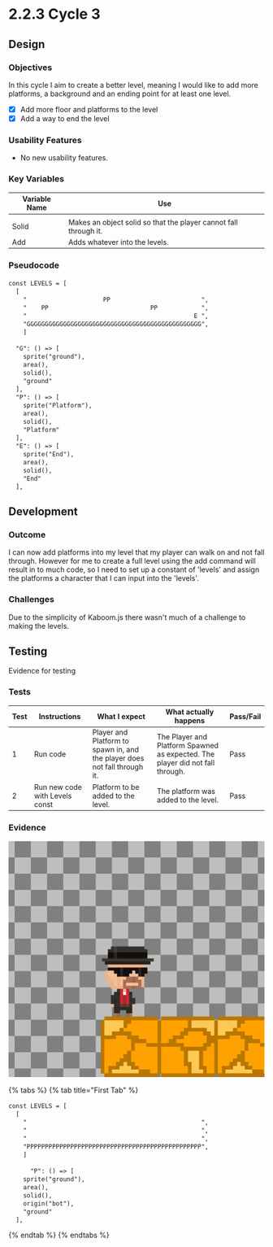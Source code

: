 # 2.2.3 Cycle 3

## Design

### Objectives

In this cycle I aim to create a better level, meaning I would like to add more platforms, a background and an ending point for at least one level.&#x20;

* [x] Add more floor and platforms to the level
* [x] Add a way to end the level&#x20;

### Usability Features

* No new usability features.

### Key Variables

| Variable Name | Use                                                              |
| ------------- | ---------------------------------------------------------------- |
|               |                                                                  |
| Solid         | Makes an object solid so that the player cannot fall through it. |
| Add           | Adds whatever into the levels.                                   |

### Pseudocode

```
const LEVELS = [
  [
    "                     PP                         ",
    "    PP                            PP            ",
    "                                              E ",
    "GGGGGGGGGGGGGGGGGGGGGGGGGGGGGGGGGGGGGGGGGGGGGGGG",
    ]
    
  "G": () => [
    sprite("ground"),
    area(),
    solid(),
    "ground"
  ],
  "P": () => [
    sprite("Platform"),
    area(),
    solid(),
    "Platform"
  ],
  "E": () => [
    sprite("End"),
    area(),
    solid(),
    "End"
  ],
```

## Development

### Outcome

I can now add platforms into my level that my player can walk on and not fall through. However for me to create a full level using the add command will result in to much code, so I need to set up a constant of 'levels' and assign the platforms a character that I can input into the 'levels'.

### Challenges

Due to the simplicity of Kaboom.js there wasn't much of a challenge to making the levels.

## Testing

Evidence for testing

### Tests

| Test | Instructions                   | What I expect                                                             | What actually happens                                                         | Pass/Fail |
| ---- | ------------------------------ | ------------------------------------------------------------------------- | ----------------------------------------------------------------------------- | --------- |
| 1    | Run code                       | Player and Platform to spawn in, and the player does not fall through it. | The Player and Platform Spawned as expected. The player did not fall through. | Pass      |
| 2    | Run new code with Levels const | Platform to be added to the level.                                        | The platform was added to the level.                                          | Pass      |

### Evidence

![](<../.gitbook/assets/image (6).png>)

{% tabs %}
{% tab title="First Tab" %}
```
const LEVELS = [
  [
    "                                                ",
    "                                                ",
    "                                                ",
    "PPPPPPPPPPPPPPPPPPPPPPPPPPPPPPPPPPPPPPPPPPPPPPPP",
    ]
    
      "P": () => [
    sprite("ground"),
    area(),
    solid(),
    origin("bot"),
    "ground"
  ],

```
{% endtab %}
{% endtabs %}
